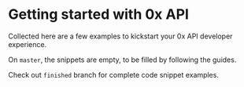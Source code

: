 # Getting started with 0x API

Collected here are a few examples to kickstart your 0x API developer experience.

On `master`, the snippets are empty, to be filled by following the guides. 

Check out `finished` branch for complete code snippet examples.
